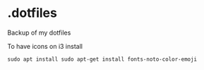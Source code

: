 # .dotfiles
Backup of my dotfiles

To have icons on i3 install 

`sudo apt install sudo apt-get install fonts-noto-color-emoji`
